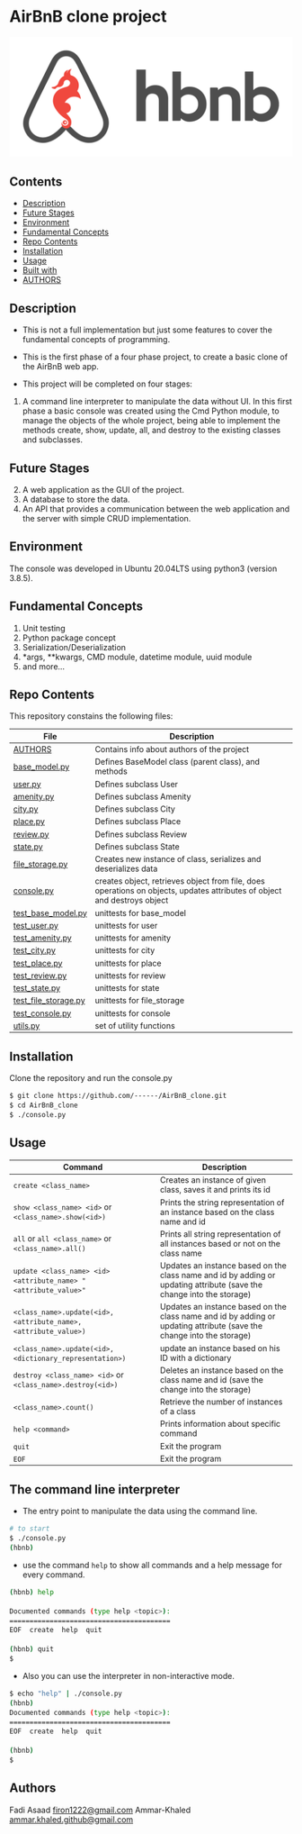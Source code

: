 # AirBnB clone project

![HBnB Logo](hbnb_logo.png)

## Contents

- [Description]()
- [Future Stages]()
- [Environment]()
- [Fundamental Concepts]()
- [Repo Contents]()
- [Installation]()
- [Usage]()
- [Built with]()
- [AUTHORS]()

## Description
- This is not a full implementation but just some features to cover the fundamental concepts of programming.

- This is the first phase of a four phase project, to create a basic clone of the AirBnB web app.

- This project will be completed on four stages:
1. A command line interpreter to manipulate the data without UI.
In this first phase a basic console was created using the Cmd Python module, to manage the objects of the whole project, being able to implement the methods create, show, update, all, and destroy to the existing classes and subclasses.

## Future Stages
2. A web application as the GUI of the project.
3. A database to store the data.
4. An API that provides a communication between the web application and the server with simple CRUD implementation.

## Environment
The console was developed in Ubuntu 20.04LTS using python3 (version 3.8.5).

## Fundamental Concepts

1. Unit testing
2. Python package concept
3. Serialization/Deserialization
4. \*args, \*\*kwargs, CMD module, datetime module, uuid module
5. and more...

## Repo Contents
This repository constains the following files:

|   **File**   |   **Description**   |
| -------------- | --------------------- |
|[AUTHORS](./AUTHORS) | Contains info about authors of the project |
|[base_model.py](./models/base_model.py) | Defines BaseModel class (parent class), and methods |
|[user.py](./models/user.py) | Defines subclass User |
|[amenity.py](./models/amenity.py) | Defines subclass Amenity |
|[city.py](./models/city.py)| Defines subclass City |
|[place.py](./models/place.py)| Defines subclass Place |
|[review.py](./models/review.py) | Defines subclass Review |
|[state.py](./models/state.py) | Defines subclass State |
|[file_storage.py](./models/engine/file_storage.py) | Creates new instance of class, serializes and deserializes data |
|[console.py](./console.py) | creates object, retrieves object from file, does operations on objects, updates attributes of object and destroys object |
|[test_base_model.py](./tests/test_models/test_base_model.py) | unittests for base_model |
|[test_user.py](./tests/test_models/test_user.py) | unittests for user |
|[test_amenity.py](./tests/test_models/test_amenity.py) | unittests for amenity |
|[test_city.py](./tests/test_models/test_city.py) | unittests for city |
|[test_place.py](./tests/test_models/test_place.py) | unittests for place |
|[test_review.py](./tests/test_models/test_review.py) | unittests for review |
|[test_state.py](./tests/test_models/test_state.py) | unittests for state |
|[test_file_storage.py](./tests/test_models/test_engine/test_file_storage.py) | unittests for file_storage |
|[test_console.py](./tests/test_console.py) | unittests for console |
|[utils.py](./utils.py) | set of utility functions |

## Installation
Clone the repository and run the console.py
``` sh
$ git clone https://github.com/------/AirBnB_clone.git
$ cd AirBnB_clone
$ ./console.py
```

## Usage

|   **Command**   |   **Description**   |
| -------------- | --------------------- |
| `create <class_name>` | Creates an instance of given class, saves it and prints its id |
| `show <class_name> <id>` or `<class_name>.show(<id>)` | Prints the string representation of an instance based on the class name and id |
| `all` or `all <class_name>` or `<class_name>.all()` | Prints all string representation of all instances based or not on the class name |
| `update <class_name> <id> <attribute_name> "<attribute_value>"` | Updates an instance based on the class name and id by adding or updating attribute (save the change into the storage) |
| `<class_name>.update(<id>, <attribute_name>, <attribute_value>)` | Updates an instance based on the class name and id by adding or updating attribute (save the change into the storage) |
| `<class_name>.update(<id>, <dictionary_representation>)` |  update an instance based on his ID with a dictionary |
| `destroy <class_name> <id>` or `<class_name>.destroy(<id>)` | Deletes an instance based on the class name and id (save the change into the storage) |
| `<class_name>.count()` | Retrieve the number of instances of a class |
| `help <command>` | Prints information about specific command |
| `quit` | Exit the program |
| `EOF` | Exit the program |

## The command line interpreter

- The entry point to manipulate the data using the command line.

```sh
# to start
$ ./console.py
(hbnb)
```

- use the command `help` to show all commands and a help message for every command.

```sh
(hbnb) help

Documented commands (type help <topic>):
========================================
EOF  create  help  quit

(hbnb) quit
$
```

- Also you can use the interpreter in non-interactive mode.

```sh
$ echo "help" | ./console.py
(hbnb)
Documented commands (type help <topic>):
========================================
EOF  create  help  quit

(hbnb)
$
```
## Authors
Fadi Asaad <firon1222@gmail.com>
Ammar-Khaled <ammar.khaled.github@gmail.com>

